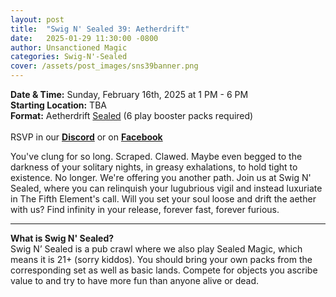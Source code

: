 ```yaml
---
layout: post
title:  "Swig N' Sealed 39: Aetherdrift"
date:   2025-01-29 11:30:00 -0800
author: Unsanctioned Magic
categories: Swig-N'-Sealed
cover: /assets/post_images/sns39banner.png
---
```


<b>Date & Time:</b> Sunday, February 16th, 2025 at 1 PM - 6 PM<br>
<b>Starting Location:</b> TBA<br>
<b>Format:</b> Aetherdrift <a href="https://magic.wizards.com/en/game-info/gameplay/formats/sealed-deck">Sealed</a> (6 play booster packs required)<br>
<br>
RSVP in our <a href="https://discord.com/events/922328519428689981/1302819212917739562" target="_blank"><b>Discord</b></a> or on <a href="https://www.facebook.com/events/1566298287425637/" target="_blank"><b>Facebook</b></a>

You've clung for so long. Scraped. Clawed. Maybe even begged to the darkness of your solitary nights, in greasy exhalations, to hold tight to existence. No longer. We're offering you another path. Join us at Swig N' Sealed, where you can relinquish your lugubrious vigil and instead luxuriate in The Fifth Element's call. Will you set your soul loose and drift the aether with us? Find infinity in your release, forever fast, forever furious.


<hr>

<b>What is Swig N' Sealed?</b><br> 
Swig N’ Sealed is a pub crawl where we also play Sealed Magic, which means it is 21+ (sorry kiddos). You should bring your own packs from the corresponding set as well as basic lands. Compete for objects you ascribe value to and try to have more fun than anyone alive or dead.
